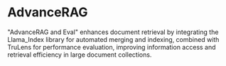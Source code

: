 # AdvanceRAG
"AdvanceRAG and Eval" enhances document retrieval by integrating the Llama_Index library for automated merging and indexing, combined with TruLens for performance evaluation, improving information access and retrieval efficiency in large document collections.
